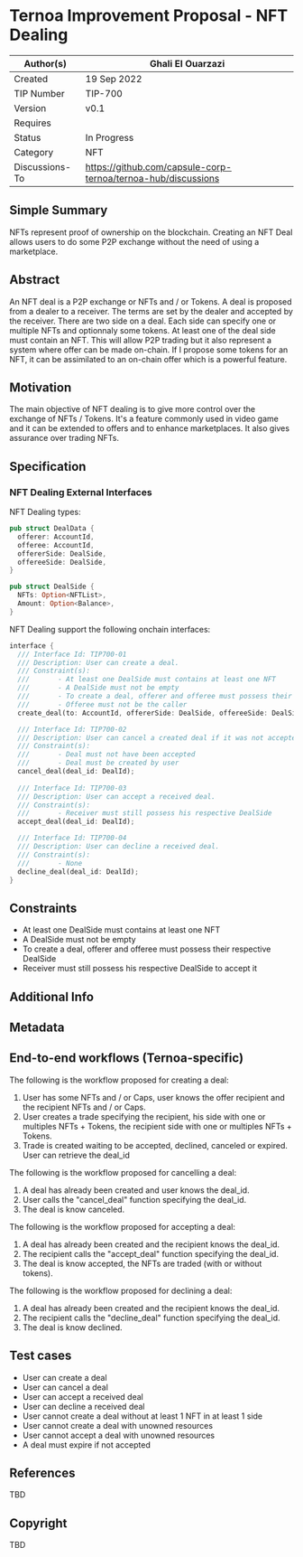 # Ternoa Improvement Proposal - NFT Dealing

| Author(s)      | Ghali El Ouarzazi |
| ----------- | ----------- |
| Created   | 19 Sep 2022       |
| TIP Number   | TIP-700       |
| Version   | v0.1       |
| Requires   | <Link to Basic NFT TIP here>       |
| Status | In Progress       |
| Category   | NFT       |
| Discussions-To   | https://github.com/capsule-corp-ternoa/ternoa-hub/discussions     |


## Simple Summary

NFTs represent proof of ownership on the blockchain. Creating an NFT Deal allows users to do some P2P exchange without the need of using a marketplace.

## Abstract

An NFT deal is a P2P exchange or NFTs and / or Tokens. A deal is proposed from a dealer to a receiver.
The terms are set by the dealer and accepted by the receiver. There are two side on a deal. Each side can specify one or multiple NFTs and optionnaly some tokens. At least one of the deal side must contain an NFT.
This will allow P2P trading but it also represent a system where offer can be made on-chain.
If I propose some tokens for an NFT, it can be assimilated to an on-chain offer which is a powerful feature.

## Motivation

The main objective of NFT dealing is to give more control over the exchange of NFTs / Tokens. It's a feature commonly used in video game and it can be extended to offers and to enhance marketplaces. It also gives assurance over trading NFTs.

## Specification

### NFT Dealing External Interfaces
NFT Dealing types:
```rust
pub struct DealData {
  offerer: AccountId, 
  offeree: AccountId,
  offererSide: DealSide,
  offereeSide: DealSide,
}

pub struct DealSide {
  NFTs: Option<NFTList>,
  Amount: Option<Balance>,
}
```
NFT Dealing support the following onchain interfaces:
```rust
interface { 
  /// Interface Id: TIP700-01
  /// Description: User can create a deal.
  /// Constraint(s): 
  ///		- At least one DealSide must contains at least one NFT
  ///		- A DealSide must not be empty
  ///		- To create a deal, offerer and offeree must possess their respective DealSide
  ///		- Offeree must not be the caller
  create_deal(to: AccountId, offererSide: DealSide, offereeSide: DealSide);

  /// Interface Id: TIP700-02
  /// Description: User can cancel a created deal if it was not accepted yet.
  /// Constraint(s): 
  ///		- Deal must not have been accepted
  ///		- Deal must be created by user
  cancel_deal(deal_id: DealId);
  
  /// Interface Id: TIP700-03
  /// Description: User can accept a received deal.
  /// Constraint(s): 
  ///		- Receiver must still possess his respective DealSide
  accept_deal(deal_id: DealId);

  /// Interface Id: TIP700-04
  /// Description: User can decline a received deal.
  /// Constraint(s): 
  ///		- None
  decline_deal(deal_id: DealId); 
}
```

## Constraints
 - At least one DealSide must contains at least one NFT
 - A DealSide must not be empty
 - To create a deal, offerer and offeree must possess their respective DealSide
 - Receiver must still possess his respective DealSide to accept it

## Additional Info

## Metadata

## End-to-end workflows (Ternoa-specific)

The following is the workflow proposed for creating a deal:
 1. User has some NFTs and / or Caps, user knows the offer recipient and the recipient NFTs and / or Caps.
 2. User creates a trade specifying the recipient, his side with one or multiples NFTs + Tokens, the recipient side with one or multiples NFTs + Tokens.
 3. Trade is created waiting to be accepted, declined, canceled or expired. User can retrieve the deal_id

The following is the workflow proposed for cancelling a deal:
 1. A deal has already been created and user knows the deal_id.
 2. User calls the "cancel_deal" function specifying the deal_id.
 3. The deal is know canceled.

The following is the workflow proposed for accepting a deal:
 1. A deal has already been created and the recipient knows the deal_id.
 2. The recipient calls the "accept_deal" function specifying the deal_id.
 3. The deal is know accepted, the NFTs are traded (with or without tokens).

The following is the workflow proposed for declining a deal:
 1. A deal has already been created and the recipient knows the deal_id.
 2. The recipient calls the "decline_deal" function specifying the deal_id.
 3. The deal is know declined.

## Test cases

* User can create a deal
* User can cancel a deal
* User can accept a received deal
* User can decline a received deal
* User cannot create a deal without at least 1 NFT in at least 1 side
* User cannot create a deal with unowned resources
* User cannot accept a deal with unowned resources
* A deal must expire if not accepted
 
## References
TBD

## Copyright
TBD
